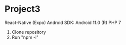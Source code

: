 # Project3

React-Native (Expo)
Android SDK: Android 11.0 (R)
PHP 7
<br/>
1. Clone repository
2. Run "npm -i"

